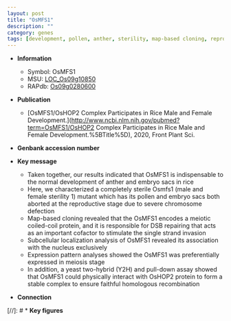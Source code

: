 ```yaml
---
layout: post
title: "OsMFS1"
description: ""
category: genes
tags: [development, pollen, anther, sterility, map-based cloning, reproductive, nucleus, meiosis, sterile, meiotic, male sterility, homologous recombination]
---
```


* **Information**  
    + Symbol: OsMFS1  
    + MSU: [LOC_Os09g10850](http://rice.uga.edu/cgi-bin/ORF_infopage.cgi?orf=LOC_Os09g10850)  
    + RAPdb: [Os09g0280600](http://rapdb.dna.affrc.go.jp/viewer/gbrowse_details/irgsp1?name=Os09g0280600)  

* **Publication**  
    + [OsMFS1/OsHOP2 Complex Participates in Rice Male and Female Development.](http://www.ncbi.nlm.nih.gov/pubmed?term=OsMFS1/OsHOP2 Complex Participates in Rice Male and Female Development.%5BTitle%5D), 2020, Front Plant Sci.

* **Genbank accession number**  

* **Key message**  
    + Taken together, our results indicated that OsMFS1 is indispensable to the normal development of anther and embryo sacs in rice
    + Here, we characterized a completely sterile Osmfs1 (male and female sterility 1) mutant which has its pollen and embryo sacs both aborted at the reproductive stage due to severe chromosome defection
    + Map-based cloning revealed that the OsMFS1 encodes a meiotic coiled-coil protein, and it is responsible for DSB repairing that acts as an important cofactor to stimulate the single strand invasion
    + Subcellular localization analysis of OsMFS1 revealed its association with the nucleus exclusively
    + Expression pattern analyses showed the OsMFS1 was preferentially expressed in meiosis stage
    + In addition, a yeast two-hybrid (Y2H) and pull-down assay showed that OsMFS1 could physically interact with OsHOP2 protein to form a stable complex to ensure faithful homologous recombination

* **Connection**  

[//]: # * **Key figures**  


